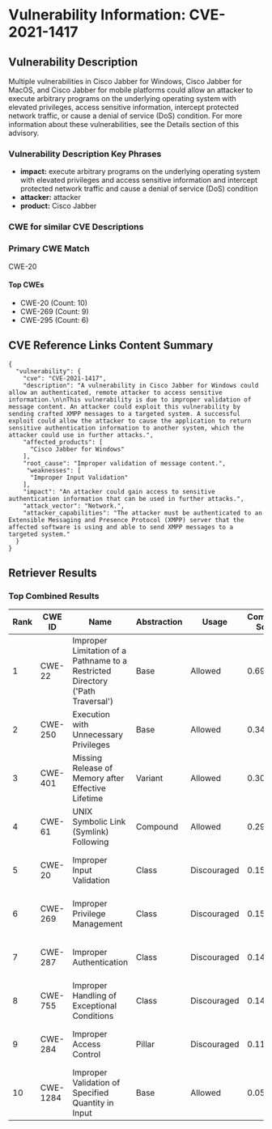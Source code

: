 # Vulnerability Information: CVE-2021-1417

## Vulnerability Description
Multiple vulnerabilities in Cisco Jabber for Windows, Cisco Jabber for MacOS, and Cisco Jabber for mobile platforms could allow an attacker to execute arbitrary programs on the underlying operating system with elevated privileges, access sensitive information, intercept protected network traffic, or cause a denial of service (DoS) condition. For more information about these vulnerabilities, see the Details section of this advisory.

### Vulnerability Description Key Phrases
- **impact:** execute arbitrary programs on the underlying operating system with elevated privileges and access sensitive information and intercept protected network traffic and cause a denial of service (DoS) condition
- **attacker:** attacker
- **product:** Cisco Jabber

### CWE for similar CVE Descriptions
### Primary CWE Match
CWE-20

#### Top CWEs
- CWE-20 (Count: 10)
- CWE-269 (Count: 9)
- CWE-295 (Count: 6)

## CVE Reference Links Content Summary
```
{
  "vulnerability": {
    "cve": "CVE-2021-1417",
    "description": "A vulnerability in Cisco Jabber for Windows could allow an authenticated, remote attacker to access sensitive information.\n\nThis vulnerability is due to improper validation of message content. An attacker could exploit this vulnerability by sending crafted XMPP messages to a targeted system. A successful exploit could allow the attacker to cause the application to return sensitive authentication information to another system, which the attacker could use in further attacks.",
    "affected_products": [
      "Cisco Jabber for Windows"
    ],
    "root_cause": "Improper validation of message content.",
     "weaknesses": [
      "Improper Input Validation"
    ],
    "impact": "An attacker could gain access to sensitive authentication information that can be used in further attacks.",
    "attack_vector": "Network.",
    "attacker_capabilities": "The attacker must be authenticated to an Extensible Messaging and Presence Protocol (XMPP) server that the affected software is using and able to send XMPP messages to a targeted system."
  }
}
```

## Retriever Results

### Top Combined Results

| Rank | CWE ID | Name | Abstraction | Usage | Combined Score | Retrievers | Individual Scores |
|------|--------|------|-------------|-------|---------------|------------|-------------------|
| 1 | CWE-22 | Improper Limitation of a Pathname to a Restricted Directory ('Path Traversal') | Base | Allowed | 0.6980 | dense, sparse, graph | dense: 0.576, sparse: 0.092, graph: 1.000 |
| 2 | CWE-250 | Execution with Unnecessary Privileges | Base | Allowed | 0.3430 | dense, sparse | dense: 0.584, sparse: 0.088 |
| 3 | CWE-401 | Missing Release of Memory after Effective Lifetime | Variant | Allowed | 0.3030 | dense, sparse | dense: 0.554, sparse: 0.089 |
| 4 | CWE-61 | UNIX Symbolic Link (Symlink) Following | Compound | Allowed | 0.2965 | sparse, graph | sparse: 0.091, graph: 0.932 |
| 5 | CWE-20 | Improper Input Validation | Class | Discouraged | 0.1596 | dense, sparse | dense: 0.585, sparse: 0.112 |
| 6 | CWE-269 | Improper Privilege Management | Class | Discouraged | 0.1540 | dense, sparse | dense: 0.591, sparse: 0.084 |
| 7 | CWE-287 | Improper Authentication | Class | Discouraged | 0.1470 | dense, sparse | dense: 0.562, sparse: 0.083 |
| 8 | CWE-755 | Improper Handling of Exceptional Conditions | Class | Discouraged | 0.1458 | dense, sparse | dense: 0.550, sparse: 0.088 |
| 9 | CWE-284 | Improper Access Control | Pillar | Discouraged | 0.1146 | dense, sparse | dense: 0.582, sparse: 0.088 |
| 10 | CWE-1284 | Improper Validation of Specified Quantity in Input | Base | Allowed | 0.0516 | sparse | sparse: 0.090 |

